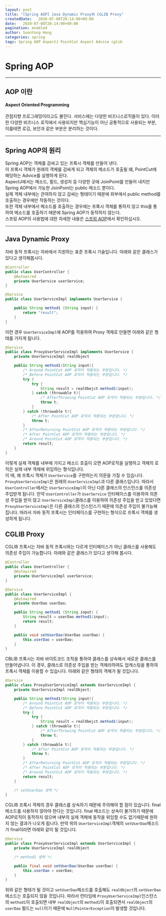 ```yaml
---
layout: post
title: "[Spring AOP] Java Dynamic Proxy와 CGLIB Proxy"
createdDate:   2020-07-08T20:14:00+09:00
date:   2020-07-08T20:14:00+09:00
pagination: enabled
author: SoonYong Hong
categories: spring
tags: Spring AOP AspectJ PointCut Aspect Advice cglib
---
```


# Spring AOP
---

## AOP 이란

#### Aspect Oriented Programming 
관점지향 프로그래밍이라고도 불린다. 서비스에는 다양한 비즈니스로직들이 있다. 이러한 다양한 비즈니스 로직에서 사용되지만 핵심기능이 아닌 공통적으로 사용되는 부분, 이를테면 로깅, 보안과 같은 부분은 분리하는 것이다.

---

## Spring AOP의 원리
Spring AOP는 객체를 감싸고 있는 프록시 객체를 만들어 낸다.     
이 프록시 객체가 원래의 객체를 감싸게 되고 객체의 메소드가 호출될 떄, PointCut에 해당하는 Advice를 실행하게 된다.     
AspectJ에서는 메소드, 필드, 생성자 등 다양한 곳에 JoinPoint를 만들어 내지만 Spring AOP에서 가능한 JoinPoint는 public 메소드 뿐이다.     
실제 객체 내부에는 관여하지 않고 감싸는 형태이기 때문에 외부에서 public method를 호출하는 경우에만 작동하는 것이다.     
또한 객체 내부에서 메소드를 호출하는 경우에는 프록시 객체를 통하지 않고 this를 통하여 메소드를 호출하기 때문에 Spring AOP가 동작하지 않는다.     
스프링 AOP의 사용법에 대한 자세한 내용은 [스프링 AOP](../springaop)에서 확인하십시오.

---

## Java Dynamic Proxy
자바 동적 프록시는 자바에서 지원하는 표준 프록시 기술입니다. 아래와 같은 클래스가 있다고 생각해봅시다.

```java
@Controller
public class UserController {
    @Autowired
    private UserService userService;
}
```
```java
@Service
public class UserServiceImpl implements UserService {

    public String method1 (String input) {
        return "result";
    }
}
```

이런 경우 `UserServiceImpl`에 AOP를 적용하여 Proxy 객체로 만들면 아래와 같은 형태를 가지게 됩니다.

```java
@Service
public class ProxyUserServiceImpl implements UserService {
    private UserServiceImpl realObject

    public String method1(String input){
        /* Around PointCut AOP 로직이 적용되는 부분입니다. */
        /* Before PointCut AOP 로직이 적용되는 부분입니다. */
        try {
            try {
                String result = realObejct.method1(input);
            } catch (throwable t){
                /* AfterThrowing PointCut AOP 로직이 적용되는 부분입니다. */
                throw t;
            } 
        } catch (throwable t){
            /* After PointCut AOP 로직이 적용되는 부분입니다. */
            throw t;
        }
        /* AfterReturning PointCut AOP 로직이 적용되는 부분입니다. */
        /* After PointCut AOP 로직이 적용되는 부분입니다. */
        /* Around PointCut AOP 로직이 적용되는 부분입니다. */
        return result;
    }
}
```

이렇게 실제 객체를 내부에 가지고 메소드 호출이 오면 AOP로직을 실행하고 객체의 로직은 실제 내부 객체에 위임하는 형식입니다.      
이 때, 왜 프록시 객체가 `UserService`를 구현하는지 의문을 가질 수 있습니다. `ProxyUserServiceImpl`은 원래의 `UserServiceImpl`과 다른 클래스입니다. 따라서 `UserController`에서는 `UserServiceImpl`이 아닌 다른 클래스의 인스턴스를 의존성 주입받게 됩니다. 만약 `UserController`가 `UserService` 인터페이스를 이용하여 의존성 주입을 받지 않고 `UserServiceImpl`클래스를 이용하여 의존성 주입을 받고 있었다면 `ProxyUserServiceImpl`은 다른 클래스의 인스턴스기 때문에 의존성 주입이 불가능해 집니다. 따라서 자바 동적 프록시는 인터페이스를 구현하는 형식으로 프록시 객체를 생성하게 됩니다.

## CGLIB Proxy
CGLIB 프록시는 자바 동적 프록시와는 다르게 인터페이스가 아닌 클래스를 사용해도 의존성 주입이 가능합니다. 아래와 같은 클래스가 있다고 생각해 봅시다.

```java
@Controller
public class UserController {
    @Autowired
    private UserServiceImpl userService;
}
```
```java
@Service
public class UserServiceImpl {
    @Autowired
    private UserDao userDao;

    public String method1 (String input) {
        String result = userDao.method1(input);
        return result;
    }

    public void setUserDao(UserDao userDao) {
        this.userDao = userDao;
    }
}
```

CBLIB 프록시는 자바 바이트코드 조작을 통하여 클래스를 상속해서 새로운 클래스를 만들어냅니다. 이 경우, 클래스로 의존성 주입을 받는 객체라하여도 업캐스팅을 통하여 프록시 객체를 이용할 수 있습니다. 아래와 같은 형태의 객체가 될 것입니다.

```java
@Service
public class ProxyUserServiceImpl extends UserServiceImpl {
    private UserServiceImpl realObject;

    public String method1(String input){
        /* Around PointCut AOP 로직이 적용되는 부분입니다. */
        /* Before PointCut AOP 로직이 적용되는 부분입니다. */
        try {
            try {
                String result = realObejct.method1(input);
            } catch (throwable t){
                /* AfterThrowing PointCut AOP 로직이 적용되는 부분입니다. */
                throw t;
            } 
        } catch (throwable t){
            /* After PointCut AOP 로직이 적용되는 부분입니다. */
            throw t;
        }
        /* AfterReturning PointCut AOP 로직이 적용되는 부분입니다. */
        /* After PointCut AOP 로직이 적용되는 부분입니다. */
        /* Around PointCut AOP 로직이 적용되는 부분입니다. */
        return result;
    }

    /* setUserDao 생략 */
}
```

CGLIB 프록시 객체의 경우 클래스를 상속하기 때문에 주의해야 할 점이 있습니다. final 메소드를 사용하지 않아야 한다는 것입니다. final 메소드는 상속이 불가하기 때문에 AOP로직이 동작하지 않으며 내부의 실제 객체에 동작을 위임할 수도 없기때문에 원하지 않는 결과가 나오게 됩니다. 만약 위의 `UserServiceImpl`객체의 `setUserDao`메소드가 final이라면 아래와 같이 될 것입니다. 


```java
@Service
public class ProxyUserServiceImpl extends UserServiceImpl {
    private UserServiceImpl realObject

    /* method1 생략 */

    public final void setUserDao(UserDao userDao) {
        this.userDao = userDao;
    }  
}
```

위와 같은 형태가 될 것이고 `setUserDao`메소드를 호출해도 `realObject`의 `setUserDao`메소드는 호출되지 않을 것입니다. 따라서 런타임에 `ProxyUserServiceImpl`인스턴스의 `method1`이 호출되면 내부 `realObject`의 `method1`이 호출되면서 `realObject`의 `userDao` 필드는 `null`이기 때문에 `NullPointerException`이 발생할 것입니다.